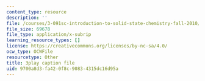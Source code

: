 ```yaml
---
content_type: resource
description: ''
file: /courses/3-091sc-introduction-to-solid-state-chemistry-fall-2010/9700a8d3fa420f8c90834315dc16d95a_FVzaznYPCes.srt
file_size: 69678
file_type: application/x-subrip
learning_resource_types: []
license: https://creativecommons.org/licenses/by-nc-sa/4.0/
ocw_type: OCWFile
resourcetype: Other
title: 3play caption file
uid: 9700a8d3-fa42-0f8c-9083-4315dc16d95a
---
```

